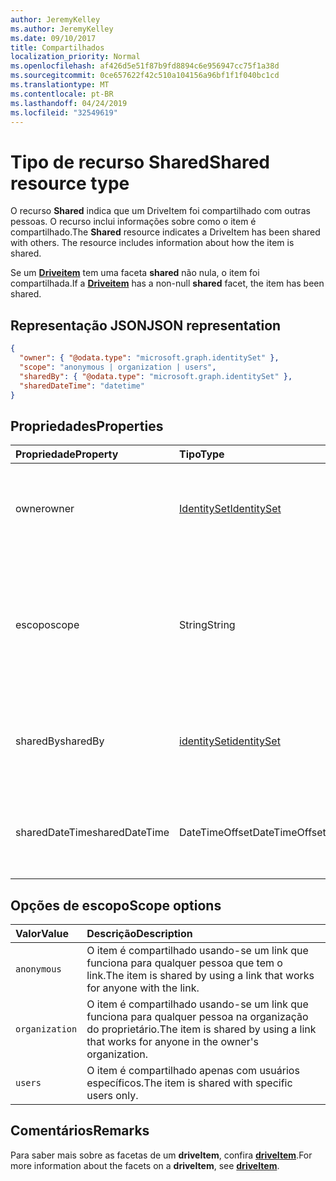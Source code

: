 ```yaml
---
author: JeremyKelley
ms.author: JeremyKelley
ms.date: 09/10/2017
title: Compartilhados
localization_priority: Normal
ms.openlocfilehash: af426d5e51f87b9fd8894c6e956947cc75f1a38d
ms.sourcegitcommit: 0ce657622f42c510a104156a96bf1f1f040bc1cd
ms.translationtype: MT
ms.contentlocale: pt-BR
ms.lasthandoff: 04/24/2019
ms.locfileid: "32549619"
---
```

# <a name="shared-resource-type"></a><span data-ttu-id="543b0-102">Tipo de recurso Shared</span><span class="sxs-lookup"><span data-stu-id="543b0-102">Shared resource type</span></span>

<span data-ttu-id="543b0-p101">O recurso **Shared** indica que um DriveItem foi compartilhado com outras pessoas. O recurso inclui informações sobre como o item é compartilhado.</span><span class="sxs-lookup"><span data-stu-id="543b0-p101">The **Shared** resource indicates a DriveItem has been shared with others. The resource includes information about how the item is shared.</span></span>

<span data-ttu-id="543b0-105">Se um [**Driveitem**](driveitem.md) tem uma faceta **shared** não nula, o item foi compartilhada.</span><span class="sxs-lookup"><span data-stu-id="543b0-105">If a [**Driveitem**](driveitem.md) has a non-null **shared** facet, the item has been shared.</span></span>

## <a name="json-representation"></a><span data-ttu-id="543b0-106">Representação JSON</span><span class="sxs-lookup"><span data-stu-id="543b0-106">JSON representation</span></span>

<!-- {
  "blockType": "resource",
  "@odata.type": "microsoft.graph.shared",
  "optionalProperties": [ "sharedBy", "sharedDateTime" ]
}-->

```json
{
  "owner": { "@odata.type": "microsoft.graph.identitySet" },
  "scope": "anonymous | organization | users",
  "sharedBy": { "@odata.type": "microsoft.graph.identitySet" },
  "sharedDateTime": "datetime"
}
```

## <a name="properties"></a><span data-ttu-id="543b0-107">Propriedades</span><span class="sxs-lookup"><span data-stu-id="543b0-107">Properties</span></span>

| <span data-ttu-id="543b0-108">Propriedade</span><span class="sxs-lookup"><span data-stu-id="543b0-108">Property</span></span>       | <span data-ttu-id="543b0-109">Tipo</span><span class="sxs-lookup"><span data-stu-id="543b0-109">Type</span></span>                          | <span data-ttu-id="543b0-110">Descrição</span><span class="sxs-lookup"><span data-stu-id="543b0-110">Description</span></span>
| :------------- |:------------------------------|:----------------------------
| <span data-ttu-id="543b0-111">owner</span><span class="sxs-lookup"><span data-stu-id="543b0-111">owner</span></span>          | [<span data-ttu-id="543b0-112">IdentitySet</span><span class="sxs-lookup"><span data-stu-id="543b0-112">IdentitySet</span></span>](identityset.md) | <span data-ttu-id="543b0-p102">A identidade do proprietário do item compartilhado. Somente leitura.</span><span class="sxs-lookup"><span data-stu-id="543b0-p102">The identity of the owner of the shared item. Read-only.</span></span>
| <span data-ttu-id="543b0-115">escopo</span><span class="sxs-lookup"><span data-stu-id="543b0-115">scope</span></span>          | <span data-ttu-id="543b0-116">String</span><span class="sxs-lookup"><span data-stu-id="543b0-116">String</span></span>                        | <span data-ttu-id="543b0-p103">Indica o escopo de como o item é compartilhado: `anonymous`, `organization` ou `users`. Somente leitura.</span><span class="sxs-lookup"><span data-stu-id="543b0-p103">Indicates the scope of how the item is shared: `anonymous`, `organization`, or `users`. Read-only.</span></span>
| <span data-ttu-id="543b0-119">sharedBy</span><span class="sxs-lookup"><span data-stu-id="543b0-119">sharedBy</span></span>       | [<span data-ttu-id="543b0-120">identitySet</span><span class="sxs-lookup"><span data-stu-id="543b0-120">identitySet</span></span>](identityset.md) | <span data-ttu-id="543b0-p104">A identidade do usuário que compartilhou o item. Somente leitura.</span><span class="sxs-lookup"><span data-stu-id="543b0-p104">The identity of the user who shared the item. Read-only.</span></span>
| <span data-ttu-id="543b0-123">sharedDateTime</span><span class="sxs-lookup"><span data-stu-id="543b0-123">sharedDateTime</span></span> | <span data-ttu-id="543b0-124">DateTimeOffset</span><span class="sxs-lookup"><span data-stu-id="543b0-124">DateTimeOffset</span></span>                | <span data-ttu-id="543b0-p105">A data e a hora UTC que o item foi compartilhado. Somente leitura.</span><span class="sxs-lookup"><span data-stu-id="543b0-p105">The UTC date and time when the item was shared. Read-only.</span></span>

## <a name="scope-options"></a><span data-ttu-id="543b0-127">Opções de escopo</span><span class="sxs-lookup"><span data-stu-id="543b0-127">Scope options</span></span>

| <span data-ttu-id="543b0-128">Valor</span><span class="sxs-lookup"><span data-stu-id="543b0-128">Value</span></span>          | <span data-ttu-id="543b0-129">Descrição</span><span class="sxs-lookup"><span data-stu-id="543b0-129">Description</span></span>                                                                           |
|:---------------|:--------------------------------------------------------------------------------------|
| `anonymous`    | <span data-ttu-id="543b0-130">O item é compartilhado usando-se um link que funciona para qualquer pessoa que tem o link.</span><span class="sxs-lookup"><span data-stu-id="543b0-130">The item is shared by using a link that works for anyone with the link.</span></span>               |
| `organization` | <span data-ttu-id="543b0-131">O item é compartilhado usando-se um link que funciona para qualquer pessoa na organização do proprietário.</span><span class="sxs-lookup"><span data-stu-id="543b0-131">The item is shared by using a link that works for anyone in the owner's organization.</span></span> |
| `users`        | <span data-ttu-id="543b0-132">O item é compartilhado apenas com usuários específicos.</span><span class="sxs-lookup"><span data-stu-id="543b0-132">The item is shared with specific users only.</span></span>                                          |

## <a name="remarks"></a><span data-ttu-id="543b0-133">Comentários</span><span class="sxs-lookup"><span data-stu-id="543b0-133">Remarks</span></span>

<span data-ttu-id="543b0-134">Para saber mais sobre as facetas de um **driveItem**, confira [**driveItem**](driveitem.md).</span><span class="sxs-lookup"><span data-stu-id="543b0-134">For more information about the facets on a **driveItem**, see [**driveItem**](driveitem.md).</span></span>

<!-- {
  "type": "#page.annotation",
  "description": "The shared facet provides info about shared items.",
  "keywords": "shared,share,item,facet,onedrive",
  "section": "documentation",
  "suppressions": [
    "Warning: /api-reference/v1.0/resources/shared.md:
      Found potential enums in resource example that weren't defined in a table:(anonymous,organization,users) are in resource, but () are in table"
  ],
  "tocPath": "Facets/Shared"
} -->
